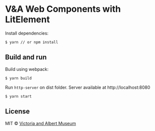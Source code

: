 # V&A Web Components with LitElement

Install dependencies:
```
$ yarn // or npm install
```

## Build and run

Build using webpack:

```
$ yarn build
```

Run `http-server` on dist folder. Server available at http://localhost:8080

```
$ yarn start
```

## License

MIT © [Victoria and Albert Museum](https://vam.ac.uk)

